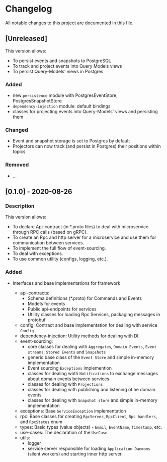 # Changelog

All notable changes to this project are documented in this file.

## [Unreleased]

This version allows:

- To persist events and snapshots to PostgreSQL
- To track and project events into Query Models views
- To persist Query-Models' views in Postgres

### Added

- new `persistence` module with PostgresEventStore, PostgresSnapshotStore
- `dependency-injection` module: default bindings
- classes for projecting events into Query-Models' views and persisting them

### Changed

- Event and snapshot storage is set to Postgres by default
- Projectors can now track (and persist in Postgres) their positions within topics

### Removed

- ...

## [0.1.0] - 2020-08-26

### Description

This version allows:

- To declare Api-contract (in \*.proto files) to deal with microservice through RPC calls (based on gRPC).
- To create an Rpc and http server for a microservice and use them for communication between services.
- To implement the full flow of event-sourcing.
- To deal with exceptions.
- To use common utility (configs, logging, etc.).

### Added

- Interfaces and base implementations for framework

  - api-contracts:
    - Schema definitions (\*.proto) for Commands and Events
    - Models for events
    - Public api-endpoints for services
    - Utility classes for loading Rpc Services, packaging messages in protobuf
  - config: Contract and base implementation for dealing with service `Config`
  - dependency-injection: Utility methods for dealing with DI.
  - event-sourcing:
    - core classes for dealing with `Aggregates`, `Domain Events`, `Event streams`, `Stored Events` and `Snapshots`
    - generic base class of the `Event Store` and simple in-memory implementation
    - Event sourcing `Exceptions` implemention
    - classes for dealing woth `Notifications` to exchange messages about domain events between services
    - classes for dealing with `Projections`
    - classes for dealing with publishing and listening ot he domain events
    - classes for dealing with `Snapshot store` and simple in-memory implementation
  - exceptions: Base `ServiceException` implementation
  - rpc: Base classes for creating `RpcServer`, `RpcClient`, `Rpc handlers`, and `RpcStatus` enum
  - types: Basic types (value objects) - `Email`, `EventName`, `Timestamp`, etc.
  - use-cases: The declaration of the `UseCase`.
  - utils:
    - logger
    - service server responsible for loading `Application Daemons` (silent workers) and starting inner http server.
